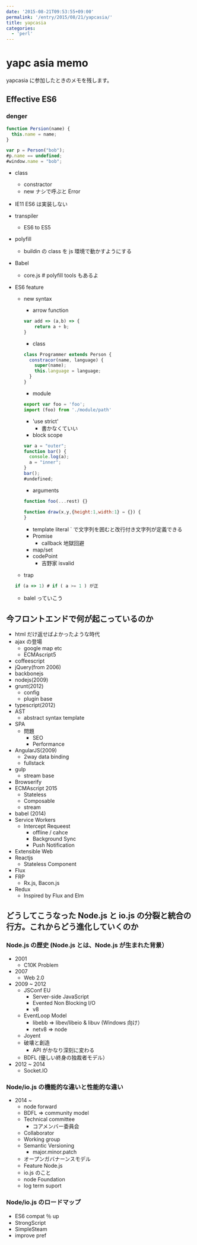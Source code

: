 ```yaml
---
date: '2015-08-21T09:53:55+09:00'
permalink: '/entry/2015/08/21/yapcasia/'
title: yapcasia
categories:
  - 'perl'
---
```


# yapc asia memo

yapcasia に参加したときのメモを残します。

## Effective ES6

### denger

```javascript
function Persion(name) {
  this.name = name;
}

var p = Person("bob");
#p.name == undefined;
#window.name = "bob";
```

- class
  - constractor
  - new ナシで呼ぶと Error
- IE11 ES6 は実装しない
- transpiler
  - ES6 to ES5
- polyfill
  - buildin の class を js 環境で動かすようにする
- Babel

  - core.js # polyfill tools もあるよ

- ES6 feature

  - new syntax

    - arrow function

    ```javascript
    var add => (a,b) => {
        return a + b;
    }
    ```

    - class

    ```javascript
    class Programmer extends Person {
      constracor(name, language) {
        super(name);
        this.language = language;
      }
    }
    ```

    - module

    ```javascript
    export var foo = 'foo';
    import (foo) from './module/path'
    ```

    - 'use strict'
      - 書かなくていい
    - block scope

    ```javascript
    var a = "outer";
    function bar() {
      console.log(a);
      a = "inner";
    }
    bar();
    #undefined;
    ```

    - arguments

    ```javascript
    function foo(...rest) {}
    ```

    ```javascript
    function draw(x,y,{height:1,width:1} = {}) {
    }
    ```

    - template literal \` で文字列を囲むと改行付き文字列が定義できる
    - Promise
      - callback 地獄回避
    - map/set
    - codePoint
      - 吉野家 isvalid

  - trap

  ```javascript
  if (a => 1) # if ( a >= 1 ) が正
  ```

  - balel っていこう

## 今フロントエンドで何が起こっているのか

- html だけ返せばよかったような時代
- ajax の登場
  - google map etc
  - ECMAscript5
- coffeescript
- jQuery(from 2006)
- backbonejs
- nodejs(2009)
- grunt(2012)
  - config
  - plugin base
- typescript(2012)
- AST
  - abstract syntax template
- SPA
  - 問題
    - SEO
    - Performance
- AngularJS(2009)
  - 2way data binding
  - fullstack
- gulp
  - stream base
- Browserify
- ECMAscript 2015
  - Stateless
  - Composable
  - stream
- babel (2014)
- Service Workers
  - Intercept Requeest
    - offline / cahce
    - Background Sync
    - Push Notification
- Extensible Web
- Reactjs
  - Stateless Component
- Flux
- FRP
  - Rx.js, Bacon.js
- Redux
  - Inspired by Flux and Elm

## どうしてこうなった Node.js と io.js の分裂と統合の行方。これからどう進化していくのか

### Node.js の歴史 (Node.js とは、Node.js が生まれた背景）

- 2001
  - C10K Problem
- 2007
  - Web 2.0
- 2009 ~ 2012
  - JSConf EU
    - Server-side JavaScript
    - Evented Non Blocking I/O
    - v8
  - EventLoop Model
    - libebb => libev/libeio & libuv (Windows 向け）
    - netv8 => node
  - Joyent
  - 破壊と創造
    - API がかなり深刻に変わる
  - BDFL (優しい終身の独裁者モデル）
- 2012 ~ 2014
  - Socket.IO

### Node/io.js の機能的な違いと性能的な違い

- 2014 ~
  - node forward
  - BDFL => community model
  - Technical committee
    - コアメンバー委員会
  - Collaborator
  - Working group
  - Semantic Versioning
    - major.minor.patch
  - オープンガバナーンスモデル
  - Feature Node.js
  - io.js のこと
  - node Foundation
  - log term suport

### Node/io.js のロードマップ

- ES6 compat ％ up
- StrongScript
- SimpleSteam
- improve pref
